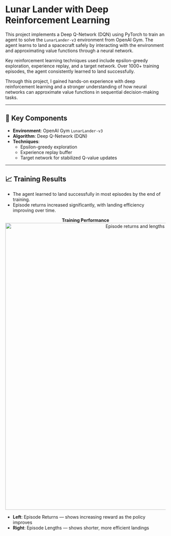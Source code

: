 # Lunar Lander with Deep Reinforcement Learning

This project implements a Deep Q-Network (DQN) using PyTorch to train an agent to solve the `LunarLander-v3` environment from OpenAI Gym. The agent learns to land a spacecraft safely by interacting with the environment and approximating value functions through a neural network.

Key reinforcement learning techniques used include epsilon-greedy exploration, experience replay, and a target network. Over 1000+ training episodes, the agent consistently learned to land successfully.

Through this project, I gained hands-on experience with deep reinforcement learning and a stronger understanding of how neural networks can approximate value functions in sequential decision-making tasks.

---

## 🧠 Key Components

- **Environment**: OpenAI Gym `LunarLander-v3`
- **Algorithm**: Deep Q-Network (DQN)
- **Techniques**:
  - Epsilon-greedy exploration
  - Experience replay buffer
  - Target network for stabilized Q-value updates

---

## 📈 Training Results

- The agent learned to land successfully in most episodes by the end of training.
- Episode returns increased significantly, with landing efficiency improving over time.

<p align="center">
  <strong>Training Performance</strong><br>
  <img src="training_results.png" width="900" alt="Episode returns and lengths during training">
</p>

- **Left**: Episode Returns — shows increasing reward as the policy improves  
- **Right**: Episode Lengths — shows shorter, more efficient landings
